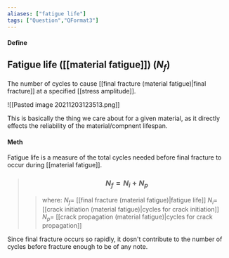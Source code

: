 ```yaml
---
aliases: ["fatigue life"]
tags: ["Question","QFormat3"]
---
```


#### Define
## Fatigue life ([[material fatigue]]) ($N_f$)
The number of cycles to cause [[final fracture (material fatigue)|final fracture]] at a specified [[stress amplitude]].

![[Pasted image 20211203123513.png]]

This is basically the thing we care about for a given material, as it directly effects the reliability of the material/compnent lifespan.

#### Meth
Fatigue life is a measure of the total cycles needed before final fracture to occur during [[material fatigue]].

> ### $$ N_f = N_i + N_p $$ 
>> where:
>> $N_f=$ [[final fracture (material fatigue)|fatigue life]]
>> $N_i=$ [[crack initiation (material fatigue)|cycles for crack initiation]]
>> $N_p=$ [[crack propagation (material fatigue)|cycles for crack propagation]]

Since final fracture occurs so rapidly, it dosn't contribute to the number of cycles before fracture enough to be of any note.